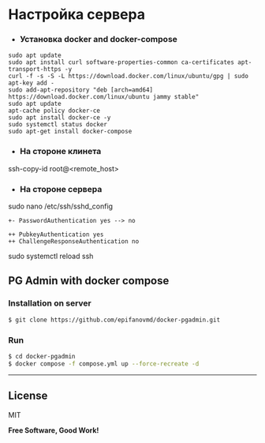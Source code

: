 # Настройка сервера

- ### Установка docker and docker-compose

```
sudo apt update
sudo apt install curl software-properties-common ca-certificates apt-transport-https -y
curl -f -s -S -L https://download.docker.com/linux/ubuntu/gpg | sudo apt-key add -
sudo add-apt-repository "deb [arch=amd64] https://download.docker.com/linux/ubuntu jammy stable"
sudo apt update
apt-cache policy docker-ce
sudo apt install docker-ce -y
sudo systemctl status docker
sudo apt-get install docker-compose
```


- ### На стороне клинета

ssh-copy-id root@<remote_host>

- ### На стороне сервера

sudo nano /etc/ssh/sshd_config

```
+- PasswordAuthentication yes --> no

++ PubkeyAuthentication yes
++ ChallengeResponseAuthentication no

```
sudo systemctl reload ssh



## PG Admin with docker compose

### Installation on server
```sh
$ git clone https://github.com/epifanovmd/docker-pgadmin.git
```

### Run
```sh
$ cd docker-pgadmin
$ docker compose -f compose.yml up --force-recreate -d
```

---

License
----

MIT

**Free Software, Good Work!**
